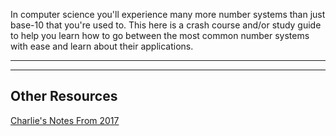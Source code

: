 In computer science you'll experience many more number systems than just base-10 that you're used to. 
This here is a crash course and/or study guide to help you learn how to go between the most common number systems with ease and learn about their applications.

---

<!-- SECTION LIST -->

---

## Other Resources

[Charlie's Notes From 2017](numbers/L3_DaysAreNumbers.pdf)


